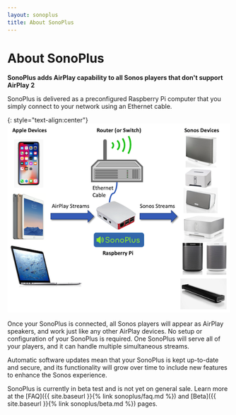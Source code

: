 ```yaml
---
layout: sonoplus
title: About SonoPlus
---
```


# About SonoPlus

**SonoPlus adds AirPlay capability to all Sonos players that don't support AirPlay 2**

SonoPlus is delivered as a preconfigured Raspberry Pi computer that you simply connect to your network using an Ethernet cable.

{: style="text-align:center"}
![SonoPlus](/images/SonoPlusDiagram_600px.png)

Once your SonoPlus is connected, all Sonos players will appear as AirPlay speakers, and work just like any other AirPlay devices. No setup or configuration of your SonoPlus is required. One SonoPlus will serve all of your players, and it can handle multiple simultaneous streams.

Automatic software updates mean that your SonoPlus is kept up-to-date and secure, and its functionality will grow over time to include new features to enhance the Sonos experience. 

SonoPlus is currently in beta test and is not yet on general sale. Learn more at the [FAQ]({{ site.baseurl }}{% link sonoplus/faq.md %}) and [Beta]({{ site.baseurl }}{% link sonoplus/beta.md %}) pages.